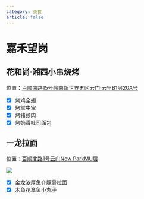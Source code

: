 ```yaml
---
category: 美食
article: false
---
```


# 嘉禾望岗

## 花和尚·湘西小串烧烤

<i class="fa-solid fa-location-dot"></i> 位置：<a href="https://ditu.amap.com/place/B0HKYDTY2G" target="_blank">百顺南路15号岭南新世界五区云门·云里B1层20A号</a>

- [x] 烤鸡全翅
- [x] 烤掌中宝
- [x] 烤猪颈肉
- [x] 烤奶香吐司面包

## 一龙拉面

<i class="fa-solid fa-location-dot"></i> 位置：<a href="https://ditu.amap.com/place/B0H1D7O5OQ" target="_blank">百顺北路1号云门New ParkMU层</a>

![](https://img.sherry4869.com/blog/life/food/china/guangdong/guangzhou/by/jhwg/yllm/1.jpg)

- [x] 金龙浓厚鱼介豚骨拉面
- [x] 木鱼花章鱼小丸子